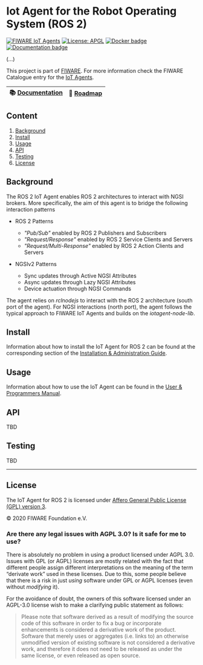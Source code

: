 # Iot Agent for the Robot Operating System (ROS 2)
[![FIWARE IoT Agents](https://nexus.lab.fiware.org/static/badges/chapters/iot-agents.svg)](https://www.fiware.org/developers/catalogue/)
[![License: APGL](https://img.shields.io/github/license/telefonicaid/iotagent-ul.svg)](https://opensource.org/licenses/AGPL-3.0)
[![Docker badge](https://img.shields.io/docker/pulls/fiware/iotagent-ul.svg)](https://hub.docker.com/r/fiware/iotagent-ul/)
[![Documentation badge](https://img.shields.io/readthedocs/iot-agent-ros2.svg)](https://iot-agent-ros2.readthedocs.io/en/latest/?badge=latest)

(...)

This project is part of [FIWARE](https://www.fiware.org/). For more information check the FIWARE Catalogue entry for the
[IoT Agents](https://github.com/Fiware/catalogue/tree/master/iot-agents).

| :books: [Documentation](https://iot-agent-ros2.readthedocs.io/en/latest/) | :dart: [Roadmap](https://github.com/telefonicaid/iotagent-ul/blob/master/docs/roadmap.md) |
| ------------------------------------------------------------------------- | ----------------------------------------------------------------------------------------- |

## Content

1. [Background](#intro)
2. [Install](#install) 
3. [Usage](#usage)
4. [API](#api)
5. [Testing](#testing) 
6. [License](#license) 

## <a name="background"></a> Background

The ROS 2 IoT Agent enables ROS 2 architectures to interact with NGSI brokers. More specifically, the aim of this agent is to bridge the following interaction patterns

* ROS 2 Patterns
    * *"Pub/Sub"* enabled by ROS 2 Publishers and Subscribers
    * *"Request/Response"* enabled by ROS 2 Service Clients and Servers
    * *"Request/Multi-Response"* enabled by ROS 2 Action Clients and Servers

* NGSIv2 Patterns
    * Sync updates through Active NGSI Attributes
    * Async updates through Lazy NGSI Attributes
    * Device actuation through NGSI Commands  

The agent relies on *rclnodejs* to interact with the ROS 2 architecture (south port of the agent). For NGSI interactions (north port), the agent follows the typical approach to FIWARE IoT Agents and builds on the *iotagent-node-lib*. 

## <a name="install"></a> Install
Information about how to install the IoT Agent for ROS 2 can be found at the corresponding section of the
[Installation & Administration Guide](docs/installationguide.md).


## <a name="usage"></a> Usage

Information about how to use the IoT Agent can be found in the [User & Programmers Manual](docs/usermanual.md).

## <a name="api"></a> API

TBD

## <a name="testing"></a> Testing

TBD

---

## <a name="license"></a> License

The IoT Agent for ROS 2 is licensed under [Affero General Public License (GPL) version 3](./LICENSE).

© 2020 FIWARE Foundation e.V.

### Are there any legal issues with AGPL 3.0? Is it safe for me to use?

There is absolutely no problem in using a product licensed under AGPL 3.0. Issues with GPL (or AGPL) licenses are mostly
related with the fact that different people assign different interpretations on the meaning of the term “derivate work”
used in these licenses. Due to this, some people believe that there is a risk in just _using_ software under GPL or AGPL
licenses (even without _modifying_ it).

For the avoidance of doubt, the owners of this software licensed under an AGPL-3.0 license wish to make a clarifying
public statement as follows:

> Please note that software derived as a result of modifying the source code of this software in order to fix a bug or
> incorporate enhancements is considered a derivative work of the product. Software that merely uses or aggregates (i.e.
> links to) an otherwise unmodified version of existing software is not considered a derivative work, and therefore it
> does not need to be released as under the same license, or even released as open source.
